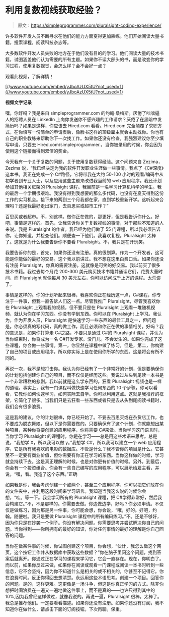 # 利用复数视线获取经验？

> 原文：<https://simpleprogrammer.com/pluralsight-coding-experience/>

许多软件开发人员不断寻求在他们的能力方面变得更加熟练。他们开始阅读大量书籍，搜索课程，阅读科技杂志等。

大多数软件开发人员失败的地方在于他们没有目的的学习。他们阅读大量的技术书籍，试图涵盖他们认为需要的所有主题。如果你不读大部头的书，而是改变你的学习过程，使用复数视觉，会怎么样？会不会好一点？

观看此视频，了解详情！

[//www.youtube.com/embed/yJboAzUX5tU?not_used=1](//www.youtube.com/embed/yJboAzUX5tU?not_used=1)

**视频文字记录**

嘿，你好吗？我是来自 simpleprogrammer.com 的约翰·桑梅斯。厌倦了咄咄逼人的招聘人员在 LinkedIn 上向你发送你不感兴趣的工作请求？厌倦了在黑暗中发简历吗？如果是这样，你应该去 Hired.com 看看。Hired.com 完全颠覆了求职方式，在你填写一份简单的申请表后，像脸书这样的顶级雇主就会主动找你。你也有自己的职业教练来帮助你下一次找工作。如果你还没有检查，我强烈建议你至少填写申请。只要去 Hired.com/simpleprogrammer.，当你被录用的时候，你会因为使用这个链接而得到双倍的奖金。

今天我有一个关于复数的问题，关于使用复数获得经验。这个问题来自 Zezima，Zezima 说，“我已经决定为我的软件开发职业生涯做一些事情。我点了《C#深度》这本书。我正在完成一个 C#路径，它将带我在大约 50-100 小时的观看/编码中从初学者到专业人士，以及应用这些主题来改进我当前的 web 应用程序。我还计划参加其他相关框架的 Pluralsight 课程。我目前是一名学习计算机科学的学生。我的最后一个学期很艰难。我没有得到我想要的那么多代码，也没有在夏天得到这份工作的实习机会。接下来的两到三个月我都在家，直到学校重新开学。这听起来合理吗？还是我最好走出家门，去百思买或超市工作？”

百思买或者超市。不，别这样。做你正在做的，那更好，但是我告诉你什么。好吧，事情是这样的。首先，让我告诉你关于复数视线的事情，对于那些不知道的人来说。我是 Pluralsight 的作者。我已经为他们做了 55 门课程，所以我必须告诉你，让你知道，并检查他们。顺便查一下他们。我喜欢复视。Pluralsight 太棒了。这就是为什么我要告诉你不要看 Pluralsight。不，我只是在开玩笑。

我要告诉你的是，首先，如果你还没有注册。真的很划算。作为一个开发者，这可能是你能做的最好的交易。这个我以前讲过。我不想在这里白费口舌。如果你还没有注册 Pluralsight，你真的需要注册。这就像是可笑的好交易。我以前买了很多技术书籍。我过去每个月花 200-300 美元购买技术书籍并通读它们，花费大量时间，而 Pluralsight 就像每月 30 美元左右，你可以访问成千上万的课程。太荒谬了。

事情是这样的。你的计划听起来很棒，我喜欢你正在经历这一点，C#课程，你专注于一件事，但我一直告诉人们这一点。尽管我推广 Pluralsight，尽管我喜欢你在 Pluralsight 上观看我的视频，但不要只是在 Pluralsight 上观看一堆随机视频，就认为你在学习东西。你没有学到东西。你可以在 Pluralsight 上学习。我认为，作为开发人员，Pluralsight 是快速学习一些东西的最佳工具之一，但问题是。你必须真的写代码，真的做工作，而且必须和你正在做的事情相关。好吗？我的意思是，如果你打算走 C#之路，不要只是通过 C#的 Pluralsight 课程，并认为当你结束时，你将成为一名 C#开发专家。没门儿。不会发生的。如果你完成了这些课程，你会做一些事情。第一，你显然在课程中做了练习，但是，第二，你构建了自己的项目或应用程序，所以你实际上是在使用你所学的东西。这是将会有所不同的。

再说一次，我不是想打击你。我认为你已经有了一个非常好的计划，但是要确保你的计划包括创建你自己的项目，而不仅仅是经历这些。我说过从头到尾读一本书是一个非常糟糕的悲剧。我以前就是这么学东西的。狂看 Pluralsight 视频也是一样的道理。事实上，我有一门课程叫做快速学习任何东西的 10 个步骤，你可以看看，它教你如何快速学习，如何实际去自学。你可以利用这点。这就是我推荐的框架，它简化了很多。当我们只是去狂看一些东西或者只是去从头到尾阅读书籍时，我们会有很多浪费。

这是我的建议。你的计划很棒，你已经开始了。不要去百思买或在杂货店工作，也不要成为脱衣舞娘，但以下是你需要做的。只要确保有了这个计划，你就能想出某种项目，某种你将要创建的应用程序，你将需要 C#来做。当你学习这门语言时，当你学习 Pluralsight 的课程时，你是在学习——总是用这些术语来思考。总是说，“我想学 X，所以我可以做 y。”我想学 C#，所以我可以建立一个 web 应用程序，它是所有我喜欢的电影的数据库。不管是什么？我不管你的项目是什么。它甚至不一定要有商业价值，但你需要有你正在学习的东西。当你这样做的时候，学习就会持续下去。这是真正理解的时候，也是对你更有价值的时候。另外，到最后，你会有一个投资组合。你会有一些自己编写的应用程序，可以展示给雇主看，并说，“嘿，看。我造了这个东西。”正确

如果我是你，我会考虑创建一个或两个，甚至三个应用程序，你可以把它们放在你的文件夹中，并利用这段时间来学习语言。我知道当我这么说的时候你会想，“哇。等一下。我会学习所有的 Pluralsight 课程，把 C#学得非常好，然后我会构建它。”不，不是那样的。你需要去做。你边做边学，好吗？你必须申请。不仅仅是做练习，因为那是另一件事，你可能会想，你会说，“哦，好的。好吧，约翰。随便啦。我只是要做 Pluralsight 课程中的所有编码练习。”不。还是不够好，因为你只是在抄袭一个例子。你没有解决问题。你需要思考并尝试解决你自己的问题。当你得到——你所拥有的最好的知识，你对任何事情的最好的理解是你自己回答的问题。

当你在做某件事的时候，你试图创建这个项目，你会想，“伙计，我怎么做这个网页，这个按钮工作并从数据库中获取这些数据？”你在脑子里问这个问题，找到答案后就离开。你通过正在学习的课程来学习它，它会一直存在。现在，你明白了。而以前，如果你反过来做，如果你在阅读或观看一门课程或阅读一本书时听到一些信息，它不会坚持，因为你不知道什么是相关的或不相关的，你甚至不记得它。你在浪费时间。反正你得回去想清楚。永远用这些术语思考。创建一个项目。回答你的问题。是的，这样更难。这更像是一场斗争，但这是你真正学习的方式。除非你想把时间浪费在一遍又一遍地做这件事上，而不是真的——也许只得到其中的 10%,因为我曾经这样做过，就像我说的。再说一遍，Pluralsight 很棒。太棒了。我总是推荐他们。一定要看看描述。如果你还没有注册。如果你还没有订阅，我不知道你在做什么，请点击下面的订阅按钮。下次再聊。保重。